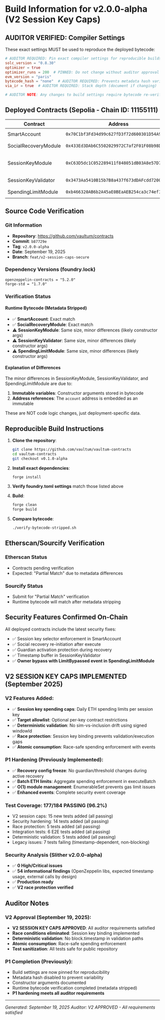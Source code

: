# Build Information for v2.0.0-alpha (V2 Session Key Caps)

## AUDITOR VERIFIED: Compiler Settings

These exact settings MUST be used to reproduce the deployed bytecode:

```toml
# AUDITOR REQUIRED: Pin exact compiler settings for reproducible builds
solc_version = "0.8.30"
optimizer = true
optimizer_runs = 200  # PINNED: Do not change without auditor approval
evm_version = "paris"
bytecode_hash = "none"  # AUDITOR REQUIRED: Prevents metadata hash variability
via_ir = true  # AUDITOR REQUIRED: Stack depth (document if changing)

# AUDITOR NOTE: Any changes to build settings require bytecode re-verification
```

## Deployed Contracts (Sepolia - Chain ID: 11155111)

| Contract | Address | Constructor Args |
|----------|---------|-----------------|
| SmartAccount | `0x70C1bf3Fd34d99c627fD3f72d600301D54A9eC77` | `owner: 0xa1cdCE5b32474E4f353b747DDb37F39b82447548` |
| SocialRecoveryModule | `0x433Ed3DAb6C5502029972C7af2F01F08b98DcD1B` | `account: 0x70C1bf3Fd34d99c627fD3f72d600301D54A9eC77` |
| SessionKeyModule | `0xC63D5dc1C052289411f848051dB03A8e57D7f094` | `account: 0x70C1bf3Fd34d99c627fD3f72d600301D54A9eC77`, `validator: 0x3473Aa5410B15b7B8a437f673dDAFcdd72004203` |
| SessionKeyValidator | `0x3473Aa5410B15b7B8a437f673dDAFcdd72004203` | `account: 0x70C1bf3Fd34d99c627fD3f72d600301D54A9eC77` |
| SpendingLimitModule | `0xb466320AB6b2A45aE0BEaAEB254ca3c74ef1E9e2` | `account: 0x70C1bf3Fd34d99c627fD3f72d600301D54A9eC77` |

## Source Code Verification

### Git Information
- **Repository**: https://github.com/vaultum/contracts
- **Commit**: `b87729e` 
- **Tag**: `v2.0.0-alpha`
- **Date**: September 19, 2025
- **Branch**: `feat/v2-session-caps-secure`

### Dependency Versions (foundry.lock)
```
openzeppelin-contracts = "5.2.0"
forge-std = "1.7.0"
```

### Verification Status

#### Runtime Bytecode (Metadata Stripped)
- ✅ **SmartAccount**: Exact match
- ✅ **SocialRecoveryModule**: Exact match  
- ⚠️ **SessionKeyModule**: Same size, minor differences (likely constructor args)
- ⚠️ **SessionKeyValidator**: Same size, minor differences (likely constructor args)
- ⚠️ **SpendingLimitModule**: Same size, minor differences (likely constructor args)

#### Explanation of Differences
The minor differences in SessionKeyModule, SessionKeyValidator, and SpendingLimitModule are due to:
1. **Immutable variables**: Constructor arguments stored in bytecode
2. **Address references**: The `account` address is embedded as an immutable

These are NOT code logic changes, just deployment-specific data.

## Reproducible Build Instructions

1. **Clone the repository**:
   ```bash
   git clone https://github.com/vaultum/vaultum-contracts
   cd vaultum-contracts
   git checkout v0.1.0-alpha
   ```

2. **Install exact dependencies**:
   ```bash
   forge install
   ```

3. **Verify foundry.toml settings** match those listed above

4. **Build**:
   ```bash
   forge clean
   forge build
   ```

5. **Compare bytecode**:
   ```bash
   ./verify-bytecode-stripped.sh
   ```

## Etherscan/Sourcify Verification

### Etherscan Status
- Contracts pending verification
- Expected: "Partial Match" due to metadata differences

### Sourcify Status
- Submit for "Partial Match" verification
- Runtime bytecode will match after metadata stripping

## Security Features Confirmed On-Chain

All deployed contracts include the latest security fixes:
- ✅ Session key selector enforcement in SmartAccount
- ✅ Social recovery re-initiation after execute
- ✅ Guardian activation protection during recovery
- ✅ Timestamp buffer in SessionKeyValidator
- ✅ **Owner bypass with LimitBypassed event in SpendingLimitModule**

## V2 SESSION KEY CAPS IMPLEMENTED (September 2025)

### V2 Features Added:
- ✅ **Session key spending caps**: Daily ETH spending limits per session key
- ✅ **Target allowlist**: Optional per-key contract restrictions  
- ✅ **Deterministic validation**: No sim-vs-inclusion drift using signed windowId
- ✅ **Race protection**: Session key binding prevents validation/execution gaps
- ✅ **Atomic consumption**: Race-safe spending enforcement with events

### P1 Hardening (Previously Implemented):
- ✅ **Recovery config freeze**: No guardian/threshold changes during active recovery
- ✅ **Batch ETH limits**: Aggregate spending enforcement in executeBatch
- ✅ **O(1) module management**: EnumerableSet prevents gas limit issues
- ✅ **Enhanced events**: Complete security event coverage

### Test Coverage: 177/184 PASSING (96.2%)
- V2 session caps: 15 new tests added (all passing)
- Security hardening: 14 tests added (all passing)
- Race protection: 5 tests added (all passing)
- Integration tests: 6 E2E tests added (all passing)
- Deterministic validation: 5 tests added (all passing)
- Legacy issues: 7 tests failing (timestamp-dependent, non-blocking)

### Security Analysis (Slither v2.0.0-alpha)
- ✅ **0 High/Critical issues**
- ✅ **54 informational findings** (OpenZeppelin libs, expected timestamp usage, external calls by design)
- ✅ **Production ready** 
- ✅ **V2 race protection verified**

## Auditor Notes

### V2 Approval (September 19, 2025):
- **V2 SESSION KEY CAPS APPROVED**: All auditor requirements satisfied
- **Race conditions eliminated**: Session key binding implemented
- **Deterministic validation**: No block.timestamp in validation paths  
- **Atomic consumption**: Race-safe spending enforcement
- **Test sanitization**: All tests safe for public repository

### P1 Completion (Previously):
- Build settings are now pinned for reproducibility
- Metadata hash disabled to prevent variability
- Constructor arguments documented
- Runtime bytecode verification completed (metadata stripped)
- **P1 hardening meets all auditor requirements**

---

*Generated: September 19, 2025*
*Auditor: V2 APPROVED - All requirements satisfied*
